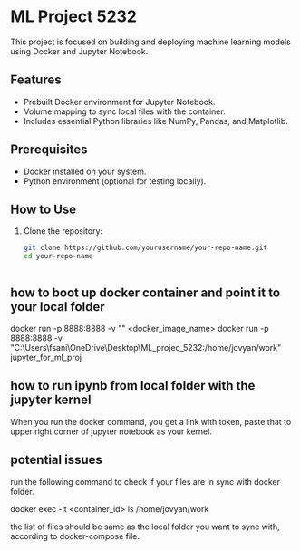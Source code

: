 # ML Project 5232

This project is focused on building and deploying machine learning models using Docker and Jupyter Notebook.

## Features
- Prebuilt Docker environment for Jupyter Notebook.
- Volume mapping to sync local files with the container.
- Includes essential Python libraries like NumPy, Pandas, and Matplotlib.

## Prerequisites
- Docker installed on your system.
- Python environment (optional for testing locally).

## How to Use
1. Clone the repository:
   ```bash
   git clone https://github.com/yourusername/your-repo-name.git
   cd your-repo-name



## how to boot up docker container and point it to your local folder
docker run -p 8888:8888 -v "<local folder location>" <docker_image_name>
docker run -p 8888:8888 -v "C:\Users\fsani\OneDrive\Desktop\ML_projec_5232:/home/jovyan/work" jupyter_for_ml_proj

## how to run ipynb from local folder with the jupyter kernel
When you run the docker command, you get a link with token, paste that to upper right corner of jupyter notebook as your kernel.


## potential issues
run the following command to check if your files are in sync with docker folder.

docker exec -it <container_id> ls /home/jovyan/work

the list of files should be same as the local folder you want to sync with, according to docker-compose file.
